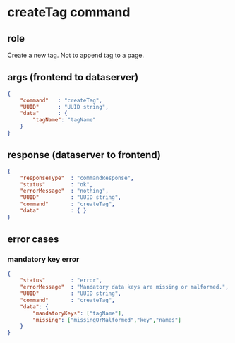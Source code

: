 # createTag command
## role
 Create a new tag. Not to append tag to a page.

## args (frontend to dataserver)
```json
{
    "command"   : "createTag",
    "UUID"      : "UUID string",
    "data"      : {
        "tagName": "tagName"
    }
}
```

## response (dataserver to frontend)
```json
{
    "responseType"  : "commandResponse",
    "status"        : "ok",
    "errorMessage"  : "nothing",
    "UUID"          : "UUID string",
    "command"       : "createTag",
    "data"          : { }
}
```

## error cases
### mandatory key error
```json
{
    "status"        : "error",
    "errorMessage"  : "Mandatory data keys are missing or malformed.",
    "UUID"          : "UUID string",
    "command"       : "createTag",
    "data": {
        "mandatoryKeys": ["tagName"],
        "missing": ["missingOrMalformed","key","names"]
    }
}
```


